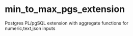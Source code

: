 # min_to_max_pgs_extension
Postgres PL/pgSQL extension with aggregate functions for numeric,text,json inputs
